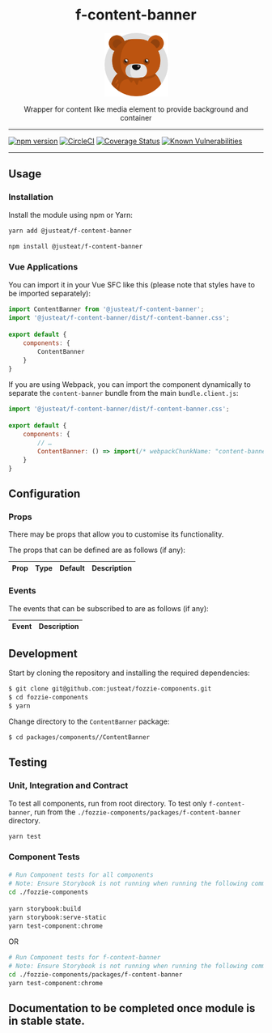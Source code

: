 <div align="center">

# f-content-banner</h1>

<img width="125" alt="Fozzie Bear" src="../../../../bear.png" />

Wrapper for content like media element to provide background and container

</div>

---

[![npm version](https://badge.fury.io/js/%40justeat%2Ff-content-banner.svg)](https://badge.fury.io/js/%40justeat%2Ff-content-banner)
[![CircleCI](https://circleci.com/gh/justeat/fozzie-components.svg?style=svg)](https://circleci.com/gh/justeat/workflows/fozzie-components)
[![Coverage Status](https://coveralls.io/repos/github/justeat/f-content-banner/badge.svg)](https://coveralls.io/github/justeat/f-content-banner)
[![Known Vulnerabilities](https://snyk.io/test/github/justeat/f-content-banner/badge.svg?targetFile=package.json)](https://snyk.io/test/github/justeat/f-content-banner?targetFile=package.json)

---

## Usage

### Installation

Install the module using npm or Yarn:

```sh
yarn add @justeat/f-content-banner
```

```sh
npm install @justeat/f-content-banner
```



### Vue Applications

You can import it in your Vue SFC like this (please note that styles have to be imported separately):

```js
import ContentBanner from '@justeat/f-content-banner';
import '@justeat/f-content-banner/dist/f-content-banner.css';

export default {
    components: {
        ContentBanner
    }
}
```

If you are using Webpack, you can import the component dynamically to separate the `content-banner` bundle from the main `bundle.client.js`:

```js
import '@justeat/f-content-banner/dist/f-content-banner.css';

export default {
    components: {
        // …
        ContentBanner: () => import(/* webpackChunkName: "content-banner" */ '@justeat/f-content-banner')
    }
}
```

## Configuration

### Props

There may be props that allow you to customise its functionality.

The props that can be defined are as follows (if any):

| Prop  | Type  | Default | Description |
| ----- | ----- | ------- | ----------- |

### Events

The events that can be subscribed to are as follows (if any):

| Event | Description |
| ----- | ----------- |

## Development

Start by cloning the repository and installing the required dependencies:

```sh
$ git clone git@github.com:justeat/fozzie-components.git
$ cd fozzie-components
$ yarn
```

Change directory to the `ContentBanner` package:

```sh
$ cd packages/components//ContentBanner
```

## Testing

### Unit, Integration and Contract

To test all components, run from root directory.
To test only `f-content-banner`, run from the `./fozzie-components/packages/f-content-banner` directory.

```sh
yarn test
```

### Component Tests

```bash
# Run Component tests for all components
# Note: Ensure Storybook is not running when running the following commands
cd ./fozzie-components

yarn storybook:build
yarn storybook:serve-static
yarn test-component:chrome
```

OR

```bash
# Run Component tests for f-content-banner
# Note: Ensure Storybook is not running when running the following commands
cd ./fozzie-components/packages/f-content-banner
yarn test-component:chrome
```
## Documentation to be completed once module is in stable state.



